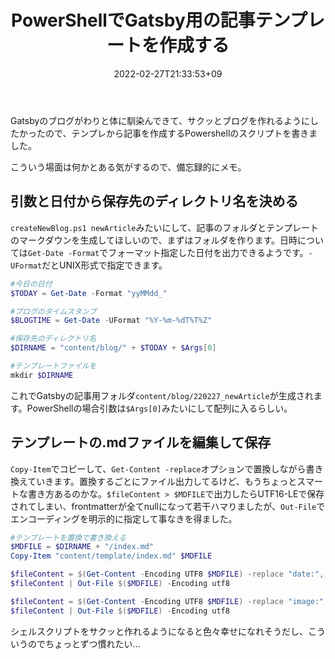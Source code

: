 ﻿---
title: PowerShellでGatsby用の記事テンプレートを作成する
date: "2022-02-27T21:33:53+09"
image: "noThumb.jpg"
thumbnail: "../noThumb.jpg"
tags: ["Software"]
---

Gatsbyのブログがわりと体に馴染んできて、サクッとブログを作れるようにしたかったので、テンプレから記事を作成するPowershellのスクリプトを書きました。

こういう場面は何かとある気がするので、備忘録的にメモ。

## 引数と日付から保存先のディレクトリ名を決める

`createNewBlog.ps1 newArticle`みたいにして、記事のフォルダとテンプレートのマークダウンを生成してほしいので、まずはフォルダを作ります。日時については`Get-Date -Format`でフォーマット指定した日付を出力できるようです。`-UFormat`だとUNIX形式で指定できます。

```powershell
#今日の日付
$TODAY = Get-Date -Format "yyMMdd_"

#ブログのタイムスタンプ
$BLOGTIME = Get-Date -UFormat "%Y-%m-%dT%T%Z"

#保存先のディレクトリ名
$DIRNAME = "content/blog/" + $TODAY + $Args[0]

#テンプレートファイルを
mkdir $DIRNAME
```

これでGatsbyの記事用フォルダ`content/blog/220227_newArticle`が生成されます。PowerShellの場合引数は`$Args[0]`みたいにして配列に入るらしい。

## テンプレートの.mdファイルを編集して保存

`Copy-Item`でコピーして、`Get-Content -replace`オプションで置換しながら書き換えていきます。置換するごとにファイル出力してるけど、もうちょっとスマートな書き方あるのかな。`$fileContent > $MDFILE`で出力したらUTF16-LEで保存されてしまい、frontmatterが全てnullになって若干ハマりましたが、`Out-File`でエンコーディングを明示的に指定して事なきを得ました。

```powershell
#テンプレートを置換で書き換える
$MDFILE = $DIRNAME + "/index.md"
Copy-Item "content/template/index.md" $MDFILE

$fileContent = $(Get-Content -Encoding UTF8 $MDFILE) -replace "date:", $("date: `"" + $BLOGTIME + "`"")
$fileContent | Out-File $($MDFILE) -Encoding utf8

$fileContent = $(Get-Content -Encoding UTF8 $MDFILE) -replace "image:", $("image: `"" + $TODAY + $Args[0] + "/image.png`"")
$fileContent | Out-File $($MDFILE) -Encoding utf8
```

シェルスクリプトをサクッと作れるようになると色々幸せになれそうだし、こういうのでちょっとずつ慣れたい…